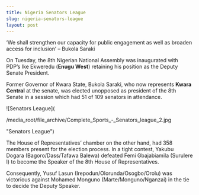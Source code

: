 ```yaml
---
title: Nigeria Senators League
slug: nigeria-senators-league
layout: post
---
```


‘We shall strengthen our capacity for public engagement as well as broaden access for inclusion’ – Bukola Saraki

On Tuesday, the 8th Nigerian National Assembly was inaugurated with PDP’s Ike Ekweredu (**Enugu West**) retaining his position as the Deputy Senate President. 

Former Governor of Kwara State, Bukola Saraki, who now represents **Kwara Central** at the senate, was elected unopposed as president of the 8th Senate in a session which had 51 of 109 senators in attendance.

![Senators League](

/media_root/file_archive/Complete_Sports_-_Senators_league_2.jpg

 "Senators League")

The House of Representatives’ chamber on the other hand, had 358 members present for the election process. In a tight contest, Yakubu Dogara (Bagoro/Dass/Tafawa Balewa) defeated Femi Gbajabiamila (Surulere I) to become the Speaker of the 8th House of Representatives.

Consequently, Yusuf Lasun (Irepodun/Olorunda/Osogbo/Orolu) was victorious against Mohamed Monguno (Marte/Monguno/Nganzai) in the tie to decide the Deputy Speaker.
